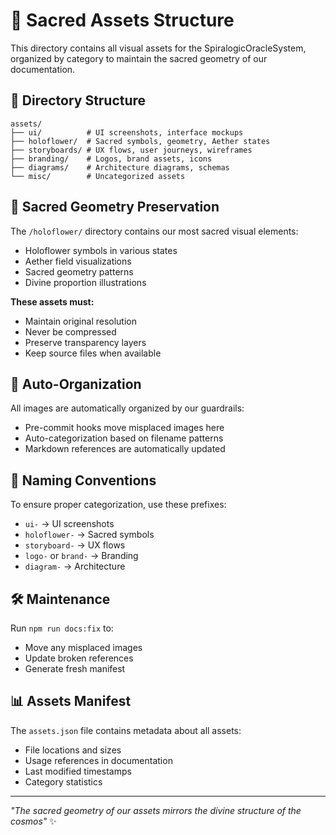# 🌸 Sacred Assets Structure

This directory contains all visual assets for the SpiralogicOracleSystem, organized by category to maintain the sacred geometry of our documentation.

## 📂 Directory Structure

```
assets/
├── ui/          # UI screenshots, interface mockups
├── holoflower/  # Sacred symbols, geometry, Aether states
├── storyboards/ # UX flows, user journeys, wireframes
├── branding/    # Logos, brand assets, icons
├── diagrams/    # Architecture diagrams, schemas
└── misc/        # Uncategorized assets
```

## 🌟 Sacred Geometry Preservation

The `/holoflower/` directory contains our most sacred visual elements:
- Holoflower symbols in various states
- Aether field visualizations
- Sacred geometry patterns
- Divine proportion illustrations

**These assets must:**
- Maintain original resolution
- Never be compressed
- Preserve transparency layers
- Keep source files when available

## 🔄 Auto-Organization

All images are automatically organized by our guardrails:
- Pre-commit hooks move misplaced images here
- Auto-categorization based on filename patterns
- Markdown references are automatically updated

## 📝 Naming Conventions

To ensure proper categorization, use these prefixes:
- `ui-` → UI screenshots
- `holoflower-` → Sacred symbols
- `storyboard-` → UX flows
- `logo-` or `brand-` → Branding
- `diagram-` → Architecture

## 🛠️ Maintenance

Run `npm run docs:fix` to:
- Move any misplaced images
- Update broken references
- Generate fresh manifest

## 📊 Assets Manifest

The `assets.json` file contains metadata about all assets:
- File locations and sizes
- Usage references in documentation
- Last modified timestamps
- Category statistics

---

*"The sacred geometry of our assets mirrors the divine structure of the cosmos"* ✨